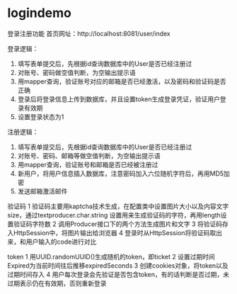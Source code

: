 # logindemo
登录注册功能
首页网址：http://localhost:8081/user/index

登录逻辑：
1. 填写表单提交后，先根据id查询数据库中的User是否已经注册过
2. 对账号、密码做空值判断，为空输出提示语
3. 用mapper查询，验证账号对应的邮箱是否已经激活，以及密码和验证码是否正确
4. 登录后将登录信息上传到数据库，并且设置token生成登录凭证，验证用户登录有效期
5. 设置登录状态为1

注册逻辑：
1. 填写表单提交后，先根据id查询数据库中的User是否已经注册过
2. 对账号、密码、邮箱等做空值判断，为空输出提示语
3. 用mapper查询，验证账号和邮箱是否已经被注册过
4. 新用户，将用户信息插入数据库，注意密码加入六位随机字符后，再用MD5加密
5. 发送邮箱激活邮件

验证码
1 验证码主要用kaptcha技术生成，在配置类中设置图片大小以及内容文字size，通过textproducer.char.string 设置用来生成验证码的字符，再用length设置验证码字符数
2 调用Producer接口下的两个方法生成图片和文字
3 将验证码存入HttpSession中，将图片输出给浏览器
4 登录时从HttpSession将验证码取出来，和用户输入的code进行对比


token
1 用UUID.randomUUID()生成随机的token，即ticket
2 设置过期时间Expired为当前时间往后推移expiredSeconds
3 创建cookies对象，将token以及过期时间存入
4 用户每次登录会先验证是否包含token，有的话判断是否过期，未过期表示仍在有效期，否则重新登录


